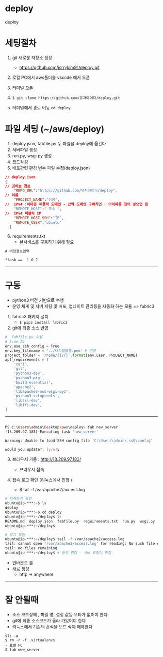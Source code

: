 # deploy
deploy

# 세팅절차 
1. git 새로운 저장소 생성 
    - https://github.com/jsrrykim91/deploy.git

2. 로컬 PC에서 aws폴더를 vscode 에서 오픈 
3. 터미널 오픈
4. `$ git clone https://github.com/유저아이디/deploy.git`
5. 터미널에서 경로 이동  `cd deploy`

# 파일 세팅 (~/aws/deploy)
1. deploy.json, fabfile.py 두 파일을 deploy에 옮긴다 
2. 서버파일 생성  
3. run.py, wsgi.py 생성
4. 코드작성 
5. 배포관련 환경 변수 파일 수정(deploy.json) 

```json
// deploy.json
{
// 깃허브 경로 
    "REPO_URL":"https://github.com/유저아이디/deploy",
// 이름 
    "PROJECT_NAME":"이름",
//  IPv4 :아마존 퍼플릭 도메인 - 만약 도매인 구매하면 : 아이피를 집어 넣으면 됨 
    "REMOTE_HOST":" 주소 ",
//  IPv4 퍼블릭 IP
    "REMOTE_HOST_SSH":"IP",
    "REMOTE_USER":"ubuntu"
  }
```
6. requirements.txt 
    - 본서비스를 구동하기 위해 필요 
```txt
# 버전정보입력

flask ==  1.0.2  
```
---

# 구동 
- python3 버전 기반으로 수행 
- 운영 체계 및 서버 세팅 및 배포, 업데이트 관리등을 자동화 하는 모듈 => fabric3

1. fabric3 패키지 설치 
    - `$ pip3 install fabric3`
2. git에 최종 소스 반영 

```py
#  fabfile.py 수정 
# line 24
env.use_ssh_config = True
env.key_filename = '../내파일이름.pem' # 변경
project_folder = '/home/{}/{}'.format(env.user, PROJECT_NAME)
apt_requirements = [
    'curl',
    'git',
    'python3-dev',
    'python3-pip',
    'build-essential',
    'apache2',
    'libapache2-mod-wsgi-py3',
    'python3-setuptools',
    'libssl-dev', 
    'libffi-dev',
]
```
---

```bash

PS C:\Users\admin\Desktop\aws\deploy> fab new_server
[13.209.97.183] Executing task 'new_server'

Warning: Unable to load SSH config file 'C:\Users\admin\.ssh\config'

would you update?: [y/n]y

```

3. 브라우저 가동 : http://13.209.97.183/
    - 브라우저 접속 

4. 접속 로그 확인 (리눅스에서 진행 )
    - $ tail -f /var/apache2/access.log

``` bash
# 디렉토리 확인 
ubuntu@ip-***:~$ ls
deploy
ubuntu@ip-***:~$ cd deploy
ubuntu@ip-***:~/deploy$ ls
README.md  deploy.json  fabfile.py  reguirements.txt  run.py  wsgi.py
ubuntu@ip-***:~/deploy$

# 로그 확인 
ubuntu@ip-***:~/deploy$ tail -f /var/apache2/access.log
tail: cannot open '/var/apache2/access.log' for reading: No such file or directory
tail: no files remaining
ubuntu@ip-***:~/deploy$ # 동작 안함 - 서버 요청이 막힘 

```
- 인바운드 룰 
- 새로 생성 
    - http -> anywhere
---
# 잘 안될때 
- 소스 코드상에 , 파일 명, 설정 값등 오타가 없어야 한다. 
- git에 최종 소스코드가 올라 가있어야 한다 
- 리눅스에서 기존의 흔적을 모드 삭제 해야한다 
```
$ls -a 
$ rm -r -f .virtualenvs
- 로컬 PC
$ fab new_server
```